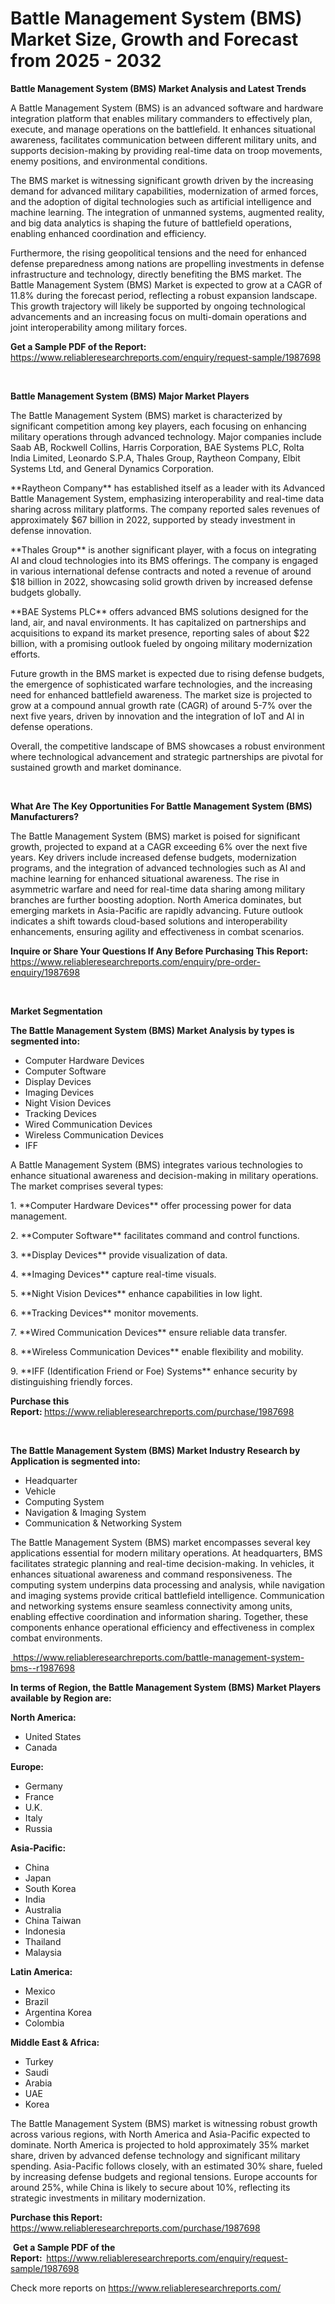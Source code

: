 <p><h1>Battle Management System (BMS) Market Size, Growth and Forecast from 2025 - 2032</h1></p><p><strong>Battle Management System (BMS) Market Analysis and Latest Trends</strong></p>
<p><p>A Battle Management System (BMS) is an advanced software and hardware integration platform that enables military commanders to effectively plan, execute, and manage operations on the battlefield. It enhances situational awareness, facilitates communication between different military units, and supports decision-making by providing real-time data on troop movements, enemy positions, and environmental conditions.</p><p>The BMS market is witnessing significant growth driven by the increasing demand for advanced military capabilities, modernization of armed forces, and the adoption of digital technologies such as artificial intelligence and machine learning. The integration of unmanned systems, augmented reality, and big data analytics is shaping the future of battlefield operations, enabling enhanced coordination and efficiency.</p><p>Furthermore, the rising geopolitical tensions and the need for enhanced defense preparedness among nations are propelling investments in defense infrastructure and technology, directly benefiting the BMS market. The Battle Management System (BMS) Market is expected to grow at a CAGR of 11.8% during the forecast period, reflecting a robust expansion landscape. This growth trajectory will likely be supported by ongoing technological advancements and an increasing focus on multi-domain operations and joint interoperability among military forces.</p></p>
<p><strong>Get a Sample PDF of the Report:&nbsp;</strong> <a href="https://www.reliableresearchreports.com/enquiry/request-sample/1987698?utm_campaign=3355&utm_medium=2&utm_source=Github&utm_content=ia&utm_term=28032025&utm_id=battle-management-system-bms">https://www.reliableresearchreports.com/enquiry/request-sample/1987698</a></p>
<p>&nbsp;</p>
<p><strong>Battle Management System (BMS) Major Market Players</strong></p>
<p><p>The Battle Management System (BMS) market is characterized by significant competition among key players, each focusing on enhancing military operations through advanced technology. Major companies include Saab AB, Rockwell Collins, Harris Corporation, BAE Systems PLC, Rolta India Limited, Leonardo S.P.A, Thales Group, Raytheon Company, Elbit Systems Ltd, and General Dynamics Corporation.</p><p>**Raytheon Company** has established itself as a leader with its Advanced Battle Management System, emphasizing interoperability and real-time data sharing across military platforms. The company reported sales revenues of approximately $67 billion in 2022, supported by steady investment in defense innovation.</p><p>**Thales Group** is another significant player, with a focus on integrating AI and cloud technologies into its BMS offerings. The company is engaged in various international defense contracts and noted a revenue of around $18 billion in 2022, showcasing solid growth driven by increased defense budgets globally.</p><p>**BAE Systems PLC** offers advanced BMS solutions designed for the land, air, and naval environments. It has capitalized on partnerships and acquisitions to expand its market presence, reporting sales of about $22 billion, with a promising outlook fueled by ongoing military modernization efforts.</p><p>Future growth in the BMS market is expected due to rising defense budgets, the emergence of sophisticated warfare technologies, and the increasing need for enhanced battlefield awareness. The market size is projected to grow at a compound annual growth rate (CAGR) of around 5-7% over the next five years, driven by innovation and the integration of IoT and AI in defense operations.</p><p>Overall, the competitive landscape of BMS showcases a robust environment where technological advancement and strategic partnerships are pivotal for sustained growth and market dominance.</p></p>
<p>&nbsp;</p>
<p><strong>What Are The Key Opportunities For Battle Management System (BMS) Manufacturers?</strong></p>
<p><p>The Battle Management System (BMS) market is poised for significant growth, projected to expand at a CAGR exceeding 6% over the next five years. Key drivers include increased defense budgets, modernization programs, and the integration of advanced technologies such as AI and machine learning for enhanced situational awareness. The rise in asymmetric warfare and need for real-time data sharing among military branches are further boosting adoption. North America dominates, but emerging markets in Asia-Pacific are rapidly advancing. Future outlook indicates a shift towards cloud-based solutions and interoperability enhancements, ensuring agility and effectiveness in combat scenarios.</p></p>
<p><strong>Inquire or Share Your Questions If Any Before Purchasing This Report:</strong> <a href="https://www.reliableresearchreports.com/enquiry/pre-order-enquiry/1987698?utm_campaign=3355&utm_medium=2&utm_source=Github&utm_content=ia&utm_term=28032025&utm_id=battle-management-system-bms">https://www.reliableresearchreports.com/enquiry/pre-order-enquiry/1987698</a></p>
<p>&nbsp;</p>
<p><strong>Market Segmentation</strong></p>
<p><strong>The Battle Management System (BMS) Market Analysis by types is segmented into:</strong></p>
<p><ul><li>Computer Hardware Devices</li><li>Computer Software</li><li>Display Devices</li><li>Imaging Devices</li><li>Night Vision Devices</li><li>Tracking Devices</li><li>Wired Communication Devices</li><li>Wireless Communication Devices</li><li>IFF</li></ul></p>
<p><p>A Battle Management System (BMS) integrates various technologies to enhance situational awareness and decision-making in military operations. The market comprises several types: </p><p>1. **Computer Hardware Devices** offer processing power for data management.</p><p>2. **Computer Software** facilitates command and control functions.</p><p>3. **Display Devices** provide visualization of data.</p><p>4. **Imaging Devices** capture real-time visuals.</p><p>5. **Night Vision Devices** enhance capabilities in low light.</p><p>6. **Tracking Devices** monitor movements.</p><p>7. **Wired Communication Devices** ensure reliable data transfer.</p><p>8. **Wireless Communication Devices** enable flexibility and mobility.</p><p>9. **IFF (Identification Friend or Foe) Systems** enhance security by distinguishing friendly forces.</p></p>
<p><strong>Purchase this Report:&nbsp;</strong><a href="https://www.reliableresearchreports.com/purchase/1987698?utm_campaign=3355&utm_medium=2&utm_source=Github&utm_content=ia&utm_term=28032025&utm_id=battle-management-system-bms">https://www.reliableresearchreports.com/purchase/1987698</a></p>
<p>&nbsp;</p>
<p><strong>The Battle Management System (BMS) Market Industry Research by Application is segmented into:</strong></p>
<p><ul><li>Headquarter</li><li>Vehicle</li><li>Computing System</li><li>Navigation & Imaging System</li><li>Communication & Networking System</li></ul></p>
<p><p>The Battle Management System (BMS) market encompasses several key applications essential for modern military operations. At headquarters, BMS facilitates strategic planning and real-time decision-making. In vehicles, it enhances situational awareness and command responsiveness. The computing system underpins data processing and analysis, while navigation and imaging systems provide critical battlefield intelligence. Communication and networking systems ensure seamless connectivity among units, enabling effective coordination and information sharing. Together, these components enhance operational efficiency and effectiveness in complex combat environments.</p></p>
<p><a href="https://www.reliableresearchreports.com/battle-management-system-bms--r1987698?utm_campaign=3355&utm_medium=2&utm_source=Github&utm_content=ia&utm_term=28032025&utm_id=battle-management-system-bms">&nbsp;https://www.reliableresearchreports.com/battle-management-system-bms--r1987698</a></p>
<p><strong>In terms of Region, the Battle Management System (BMS) Market Players available by Region are:</strong></p>
<p>
    <p> <strong> North America: </strong>
        <ul>
            <li>United States</li>
            <li>Canada</li>
        </ul>
        </p> 
    <p> <strong> Europe: </strong>
        <ul>
            <li>Germany</li>
            <li>France</li>
            <li>U.K.</li>
            <li>Italy</li>
            <li>Russia</li>
        </ul>
        </p> 
    <p> <strong> Asia-Pacific: </strong>
        <ul>
            <li>China</li>
            <li>Japan</li>
            <li>South Korea</li>
            <li>India</li>
            <li>Australia</li>
            <li>China Taiwan</li>
            <li>Indonesia</li>
            <li>Thailand</li>
            <li>Malaysia</li>
        </ul>
        </p> 
    <p> <strong> Latin America: </strong>
        <ul>
            <li>Mexico</li>
            <li>Brazil</li>
            <li>Argentina Korea</li>
            <li>Colombia</li>
        </ul>
        </p> 
    <p> <strong> Middle East & Africa: </strong>
        <ul>
            <li>Turkey</li>
            <li>Saudi</li>
            <li>Arabia</li>
            <li>UAE</li>
            <li>Korea</li>
        </ul>
    </p>
    </p>
<p><p>The Battle Management System (BMS) market is witnessing robust growth across various regions, with North America and Asia-Pacific expected to dominate. North America is projected to hold approximately 35% market share, driven by advanced defense technology and significant military spending. Asia-Pacific follows closely, with an estimated 30% share, fueled by increasing defense budgets and regional tensions. Europe accounts for around 25%, while China is likely to secure about 10%, reflecting its strategic investments in military modernization.</p></p>
<p><strong>Purchase this Report: </strong><a href="https://www.reliableresearchreports.com/purchase/1987698?utm_campaign=3355&utm_medium=2&utm_source=Github&utm_content=ia&utm_term=28032025&utm_id=battle-management-system-bms">https://www.reliableresearchreports.com/purchase/1987698</a></p>
<p>&nbsp;<strong>Get a Sample PDF of the Report:&nbsp;&nbsp;</strong><a href="https://www.reliableresearchreports.com/enquiry/request-sample/1987698?utm_campaign=3355&utm_medium=2&utm_source=Github&utm_content=ia&utm_term=28032025&utm_id=battle-management-system-bms">https://www.reliableresearchreports.com/enquiry/request-sample/1987698</a></p>
<p><strong></strong></p>
<p>Check more reports on <a href="https://www.reliableresearchreports.com/?utm_campaign=3355&utm_medium=2&utm_source=Github&utm_content=ia&utm_term=28032025&utm_id=battle-management-system-bms">https://www.reliableresearchreports.com/</a></p>